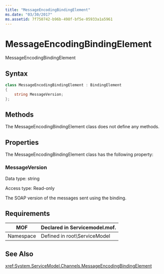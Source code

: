 ```yaml
---
title: "MessageEncodingBindingElement"
ms.date: "03/30/2017"
ms.assetid: 7f750742-b96b-498f-bf5e-05933a1a5961
---
```

# MessageEncodingBindingElement
MessageEncodingBindingElement  
  
## Syntax  
```csharp
class MessageEncodingBindingElement : BindingElement
{
    string MessageVersion;  
};  
 ```
  
## Methods  
 The MessageEncodingBindingElement class does not define any methods.  
  
## Properties  
 The MessageEncodingBindingElement class has the following property:  
  
### MessageVersion  
 Data type: string  
  
 Access type: Read-only  
  
 The SOAP version of the messages sent using the binding.  
  
## Requirements  
  
|MOF|Declared in Servicemodel.mof.|  
|---------|-----------------------------------|  
|Namespace|Defined in root\ServiceModel|  
  
## See Also  
 <xref:System.ServiceModel.Channels.MessageEncodingBindingElement>

